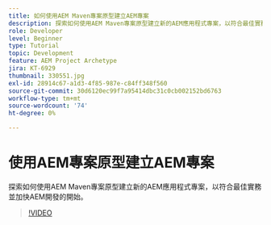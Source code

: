 ```yaml
---
title: 如何使用AEM Maven專案原型建立AEM專案
description: 探索如何使用AEM Maven專案原型建立新的AEM應用程式專案，以符合最佳實務並加快AEM開發的開始。
role: Developer
level: Beginner
type: Tutorial
topic: Development
feature: AEM Project Archetype
jira: KT-6929
thumbnail: 330551.jpg
exl-id: 28914c67-a1d3-4f85-987e-c84ff348f560
source-git-commit: 30d6120ec99f7a95414dbc31c0cb002152bd6763
workflow-type: tm+mt
source-wordcount: '74'
ht-degree: 0%

---
```


# 使用AEM專案原型建立AEM專案

探索如何使用AEM Maven專案原型建立新的AEM應用程式專案，以符合最佳實務並加快AEM開發的開始。

>[!VIDEO](https://video.tv.adobe.com/v/330551?quality=12&learn=on)

